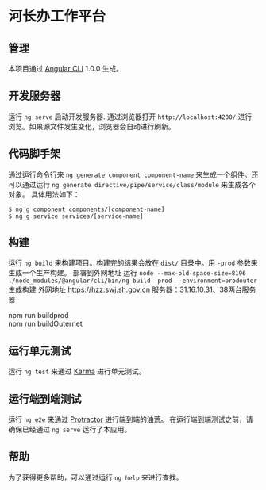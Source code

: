 # 河长办工作平台

## 管理

本项目通过 [Angular CLI](https://github.com/angular/angular-cli) 1.0.0 生成。

## 开发服务器

运行 `ng serve` 启动开发服务器. 通过浏览器打开 `http://localhost:4200/` 进行浏览。如果源文件发生变化，浏览器会自动进行刷新。

## 代码脚手架

通过运行命令行来 `ng generate component component-name` 来生成一个组件。还可以通过运行 `ng generate directive/pipe/service/class/module` 来生成各个对象。
具体用法如下：
```shell
$ ng g component components/[component-name]
$ ng g service services/[service-name]
```

## 构建

运行 `ng build` 来构建项目。构建完的结果会放在 `dist/` 目录中。用 `-prod` 参数来生成一个生产构建。
部署到外网地址 运行 `node --max-old-space-size=8196 ./node_modules/@angular/cli/bin/ng build -prod --environment=prodouter`  生成构建 外网地址 https://hzz.swj.sh.gov.cn  服务器：31.16.10.31、38两台服务器

npm run buildprod   
npm run buildOuternet
 

## 运行单元测试

运行 `ng test` 来通过 [Karma](https://karma-runner.github.io) 进行单元测试。

## 运行端到端测试

运行 `ng e2e` 来通过 [Protractor](http://www.protractortest.org/) 进行端到端的油荒。
在运行端到端测试之前，请确保已经通过 `ng serve` 运行了本应用。

## 帮助

为了获得更多帮助，可以通过运行 `ng help` 来进行查找。



